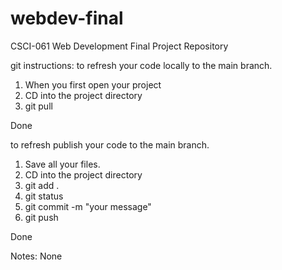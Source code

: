 # webdev-final
CSCI-061 Web Development Final Project Repository

git instructions:
to refresh your code locally to the main branch.
1. When you first open your project
2. CD into the project directory
3. git pull

Done

to refresh publish your code to the main branch.
1. Save all your files.
2. CD into the project directory
3. git add .
4. git status
5. git commit -m "your message"
6. git push

Done

Notes:
None